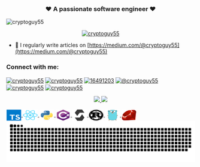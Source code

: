 <h3 align="center">❤️ A passionate software engineer ❤️ </h3> 

<p align="left"> <img src="https://komarev.com/ghpvc/?username=cryptoguy55&label=Profile%20views&color=0e75b6&style=flat&" alt="cryptoguy55" /> </p>

<p align="center"> <a href="https://github.com/ryo-ma/github-profile-trophy"><img src="https://github-profile-trophy.vercel.app/?username=cryptoguy55&theme=radical&hide_border=true&row=1" alt="cryptoguy55" /></a> </p>

- 📝 I regularly write articles on [https://medium.com/@cryptoguy55](https://medium.com/@cryptoguy55)

<h3 align="left">Connect with me:</h3>
<p align="left">
<a href="https://codepen.io/cryptoguy55" target="blank"><img align="center" src="https://raw.githubusercontent.com/rahuldkjain/github-profile-readme-generator/master/src/images/icons/Social/codepen.svg" alt="cryptoguy55" height="30" width="40" /></a>
<a href="https://dev.to/cryptoguy55" target="blank"><img align="center" src="https://raw.githubusercontent.com/rahuldkjain/github-profile-readme-generator/master/src/images/icons/Social/devto.svg" alt="cryptoguy55" height="30" width="40" /></a>
<a href="https://stackoverflow.com/users/16491203" target="blank"><img align="center" src="https://raw.githubusercontent.com/rahuldkjain/github-profile-readme-generator/master/src/images/icons/Social/stack-overflow.svg" alt="16491203" height="30" width="40" /></a>
<a href="https://medium.com/@cryptoguy55" target="blank"><img align="center" src="https://raw.githubusercontent.com/rahuldkjain/github-profile-readme-generator/master/src/images/icons/Social/medium.svg" alt="@cryptoguy55" height="30" width="40" /></a>
<a href="https://t.me/cryptoguy55A" target="blank"><img align="center" src="https://upload.wikimedia.org/wikipedia/commons/thumb/8/83/Telegram_2019_Logo.svg/512px-Telegram_2019_Logo.svg.png?20220331104809" alt="cryptoguy55" height="30" width="30" /></a>
<a href="mailto:superdev5597@gmail.com" target="blank"><img align="center" src="https://pngroyale.com/wp-content/uploads/2021/11/Download-gmail-email-logo-png-1-1-768x555.png" alt="cryptoguy55" height="30" width="40" /></a>
</p>

<div align="center">
  <a href="https://github.com/cryptoguy55">
  <img height="180em" src="https://github-readme-stats.vercel.app/api?username=cryptoguy55&show_icons=true&theme=dracula&include_all_commits=true&count_private=true"/>
  <img height="180em" src="https://github-readme-stats.vercel.app/api/top-langs/?username=cryptoguy55&layout=compact&langs_count=7&theme=dracula"/>
</div>
<div style="display: inline_block"><br>
  <img align="center" alt="Rafa-Ts" height="30" width="40" src="https://raw.githubusercontent.com/devicons/devicon/master/icons/typescript/typescript-plain.svg">
  <img align="center" alt="Rafa-React" height="30" width="40" src="https://raw.githubusercontent.com/devicons/devicon/master/icons/react/react-original.svg">
  <img align="center" alt="Rafa-Python" height="30" width="40" src="https://raw.githubusercontent.com/devicons/devicon/master/icons/python/python-original.svg">
  <img align="center" alt="Rafa-Csharp" height="30" width="40" src="https://raw.githubusercontent.com/devicons/devicon/master/icons/csharp/csharp-original.svg">
   <img align="center" alt="Rafa-Js" height="30" width="40" src="https://raw.githubusercontent.com/devicons/devicon/master/icons/solidity/solidity-plain.svg">
  <img align="center" alt="Rafa-HTML" height="30" width="40" src="https://raw.githubusercontent.com/devicons/devicon/master/icons/rust/rust-plain.svg">
  <img align="center" alt="Rafa-CSS" height="30" width="40" src="https://raw.githubusercontent.com/devicons/devicon/master/icons/go/go-original.svg">
  <img align="center" alt="Rafa-CSS" height="30" width="40" src="https://raw.githubusercontent.com/devicons/devicon/master/icons/ruby/ruby-original.svg">
</div>
<div align="center">
    <img src="https://raw.githubusercontent.com/cryptoguy55/cryptoguy55/output/github-contribution-grid-snake.svg" />
</div>


